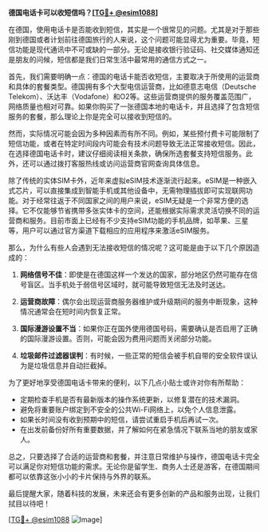 **德国电话卡可以收短信吗？[[TG💪+ @esim1088](https://t.me/s/esim1088)]**

在德国，使用电话卡是否能收到短信，其实是一个很常见的问题。尤其是对于那些刚到德国或者计划前往德国旅行的人来说，这个问题可能显得尤为重要。毕竟，短信功能是现代通讯中不可或缺的一部分。无论是接收银行验证码、社交媒体通知还是朋友的问候，短信都是我们日常生活中最常用的通信方式之一。

首先，我们需要明确一点：德国的电话卡能否收短信，主要取决于所使用的运营商和具体的套餐类型。德国拥有多个大型电信运营商，比如德意志电信（Deutsche Telekom）、沃达丰（Vodafone）和O2等。这些运营商提供的服务覆盖范围广，网络质量也相对可靠。如果你购买了一张德国本地的电话卡，并且选择了包含短信服务的套餐，那么理论上你是完全可以接收到短信的。

然而，实际情况可能会因为多种因素而有所不同。例如，某些预付费卡可能限制了短信功能，或者在特定时间段内可能会有技术问题导致无法正常接收短信。因此，在选择德国电话卡时，建议仔细阅读相关条款，确保所选套餐支持短信服务。此外，还可以通过拨打客服热线或访问运营商官网查询具体信息。

除了传统的实体SIM卡外，近年来虚拟eSIM技术逐渐流行起来。eSIM是一种嵌入式芯片，可以直接集成到智能手机或其他设备中，无需物理插拔即可实现联网功能。对于经常往返于不同国家之间的用户来说，eSIM无疑是一个非常方便的选择。它不仅能够节省携带多张实体卡的空间，还能根据实际需求灵活切换不同的运营商和服务。目前市面上已经有不少支持eSIM功能的手机品牌，如苹果、三星等，用户可以通过官方渠道下载相应的应用程序来激活eSIM服务。

那么，为什么有些人会遇到无法接收短信的情况呢？这可能是由于以下几个原因造成的：

1. **网络信号不佳**：即使是在德国这样一个发达的国家，部分地区仍然可能存在信号盲区。当手机处于弱信号区域时，就可能导致短信无法及时送达。
   
2. **运营商故障**：偶尔会出现运营商服务器维护或升级期间的服务中断现象，这种情况通常会在短时间内恢复正常。

3. **国际漫游设置不当**：如果你正在国外使用德国号码，需要确认是否启用了正确的国际漫游设置。否则，可能会因为费用问题而关闭部分功能。

4. **垃圾邮件过滤器误判**：有时候，一些正常的短信会被手机自带的安全软件误认为是垃圾信息并自动拦截掉。

为了更好地享受德国电话卡带来的便利，以下几点小贴士或许对你有所帮助：

- 定期检查手机是否有最新版本的操作系统更新，以修复潜在的技术漏洞。
- 避免将重要账户绑定到不安全的公共Wi-Fi网络上，以免个人信息泄露。
- 如果长时间没有收到预期中的短信，请尝试重启手机后再试一次。
- 在出发前备份好所有重要数据，并了解如何在紧急情况下联系当地的朋友或家人。

总之，只要选择了合适的运营商和套餐，并注意日常维护与操作，德国电话卡完全可以满足你对短信功能的需求。无论你是留学生、商务人士还是游客，在德国期间都可以依靠这张小小的卡片保持与外界的联系。

最后提醒大家，随着科技的发展，未来还会有更多创新的产品和服务出现，让我们拭目以待吧！

[[TG💪+ @esim1088](https://t.me/s/esim1088) ![Image](https://i.postimg.cc/4NQfJmqS/Snipaste-2025-05-13-00-14-12.png)]